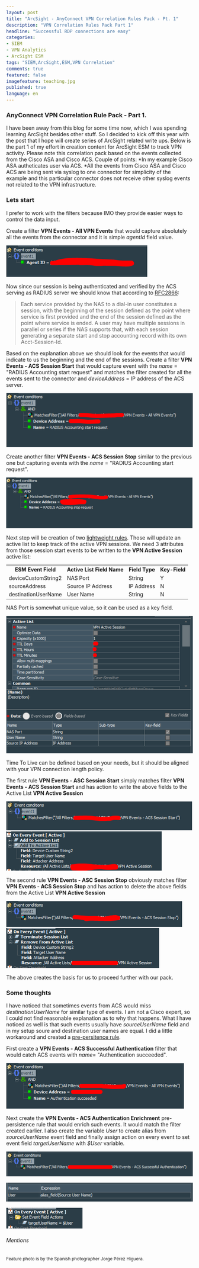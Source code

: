 ```yaml
---
layout: post
title: "ArcSight - AnyConnect VPN Correlation Rules Pack - Pt. 1"
description: "VPN Correlation Rules Pack Part 1"
headline: "Successful RDP connections are easy"
categories: 
- SIEM
- VPN Analytics
- ArcSight ESM
tags: "SIEM,ArcSight,ESM,VPN Correlation"
comments: true
featured: false
imagefeature: teaching.jpg
published: true 
language: en
---
```


### AnyConnect VPN Correlation Rule Pack - Part 1.

I have been away from this blog for some time now, which I was spending learning ArcSight besides other stuff. So I decided to kick off this year with the post that I hope will create series of ArcSight related write ups. Below is the part 1 of my effort in creation content for ArcSight ESM to track VPN activity. Please note this correlation pack based on the events collected from the Cisco ASA and Cisco ACS. Couple of points:
*In my example Cisco ASA autheticates user via ACS. 
*All the events from Cisco ASA and Cisco ACS are being sent via syslog to one connector for simplicity of the example and this particular connector does not receive other syslog events not related to the VPN infrastructure.

### Lets start


I prefer to work with the filters because IMO they provide easier ways to control the data input. 


Create a filter **VPN Events - All VPN Events** that would capture absolutely all the events from the connector and it is simple _agentId_ field value.

![All VPN Events Configuration](/images/Filter1.PNG "VPN All Events Filter")

Now since our session is being authenticated and verified by the ACS serving as RADIUS server we should know that according to [RFC2866](https://tools.ietf.org/html/rfc2866):
>Each service provided by the NAS to a dial-in user constitutes a session, with the beginning of the session defined as the point where 
>service is first provided and the end of the session defined as the point where service is ended.  A user may have multiple sessions
>in parallel or series if the NAS supports that, with each session generating a separate start and stop accounting record with
>its own Acct-Session-Id.

Based on the explanation above we should look for the events that would indicate to us the beginning and the end of the sessions.
Create a filter **VPN Events - ACS Session Start** that would capture event with the _name_ = "RADIUS Accounting start request" and matches the filter created for all the events sent to the connector and _deviceAddress_ = IP address of the ACS server.

![ACS Session Start](/images/Filter2.PNG "ACS Session Start")

Create another filter **VPN Events - ACS Session Stop** similar to the previous one but capturing events with the _name_ = "RADIUS Accounting start request".

![ACS Session Stop](/images/Filter3.PNG "ACS Session Stop")

Next step will be creation of two [lightweight rules](https://community.softwaregrp.com/t5/ArcSight-Tips-Information/Practical-Guide-to-ESM-Rules/ta-p/1644898). Those will update an active list to keep track of the active VPN sessions. We need 3 attributes from those session start events to be written to the **VPN Active Session** active list:

<center>

<table>
    <tr>
        <th>ESM Event Field </th> <th> Active List Field Name</th> <th>Field Type</th><th> Key-Field</th>
    </tr>
    <tr>
        <td>deviceCustomString2</td> <td>NAS Port</td> <td>String</td><td>Y</td>
    </tr>
    <tr>
        <td>sourceAddress</td> <td>Source IP Address</td> <td>IP Address</td><td>N</td>
    </tr>
    <tr>
        <td>destinationUserName</td> <td>User Name</td> <td>String</td><td>N</td>
    </tr>
</table>

</center>

NAS Port is somewhat unique value, so it can be used as a key field.

![Active VPN Session List](/images/ActiveList1.PNG "Active VPN Session List Settings")

Time To Live can be defined based on your needs, but it should be aligned with your VPN connection length policy.

The first rule **VPN Events - ASC Session Start** simply matches filter **VPN Events - ACS Session Start** and has action to write the above fields to the Active List **VPN Active Session**

![Rule Session Start](/images/Rule1Filter.PNG "Rule Session Start")
![Rule Session Start Action](/images/Rule1Action1.PNG "Rule Session Start Action") 

The second rule **VPN Events - ASC Session Stop** obviously matches filter **VPN Events - ACS Session Stop** and has action to delete the above fields from the Active List **VPN Active Session**

![Rule Session Stop](/images/Rule2Filter.PNG "Rule Session Stop")
![Rule Session Stop Action](/images/Rule2Action1.PNG "Rule Session Stop Action") 

The above creates the basis for us to proceed further with our pack. 

### Some thoughts

I have noticed that sometimes events from ACS would miss _destinationUserName_ for similar type of events. I am not a Cisco expert, so I could not find reasonable explanation as to why that happens. What I have noticed as well is that such events usually have _sourceUserName_ field and in my setup soure and destination user names are equal. I did a little workaround and created a [pre-persitence rule](https://community.softwaregrp.com/t5/ArcSight-Tips-Information/Practical-Guide-to-ESM-Rules/ta-p/1644898). 

First create a **VPN Events - ACS Successful Authentication** filter that would catch ACS events with _name_= "Authentication succeeded".

![ACS Successful Authentication](/images/Filter4.PNG "ACS Successful authentication")

Next create the **VPN Events - ACS Authentication Enrichment** pre-persistence rule that would enrich such events. It would match the filter created earlier. I also create the variable _User_ to create alias from _sourceUserName_ event field and finally assign action on every event to set event field _targetUserName_ with _$User_ variable.

![Rule ACS Authentication Filter](/images/Rule3Filter.PNG "Rule ACS Authentication Filter")

![Rule ACS Authentication local variable](/images/Rule3Variable1.PNG "Rule ACS Authentication local variable")

![Rule ACS Authentication Action](/images/Rule3Action1.PNG "Rule ACS Authentication Action")

###### Mentions
<small>Feature photo is by the Spanish photographer Jorge Pérez Higuera. </small>
